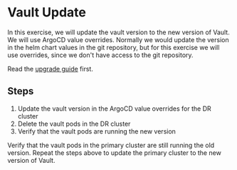 Vault Update
===
In this exercise, we will update the vault version to the new version of Vault.
We will use ArgoCD value overrides. Normally we would update the version in the helm chart values in the git repository, but for this exercise we will use overrides, since we don't have access to the git repository.

Read the [upgrade guide](https://developer.hashicorp.com/vault/docs/upgrading#enterprise-replication-installations) first.

## Steps
1. Update the vault version in the ArgoCD value overrides for the DR cluster
2. Delete the vault pods in the DR cluster
3. Verify that the vault pods are running the new version

Verify that the vault pods in the primary cluster are still running the old
version. Repeat the steps above to update the primary cluster to the new
version of Vault.
